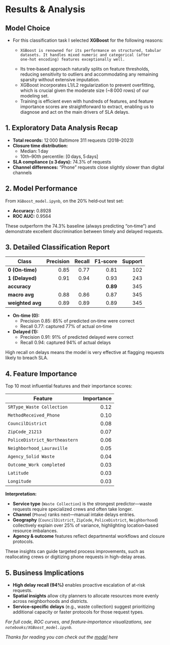 # Results & Analysis

## Model Choice
- For this classification task I selected **XGBoost** for the following reasons:
   -     XGBoost is renowned for its performance on structured, tabular datasets. It handles mixed numeric and categorical (after one‑hot encoding) features exceptionally well.
  -    Its tree‑based approach naturally splits on feature thresholds, reducing sensitivity to outliers and accommodating any remaining sparsity without extensive imputation.
  -    XGBoost incorporates L1/L2 regularization to prevent overfitting, which is crucial given the moderate size (~8 000 rows) of our modeling set.
  -    Training is efficient even with hundreds of features, and feature importance scores are straightforward to extract, enabling us to diagnose and act on the main drivers of SLA delays.

## 1. Exploratory Data Analysis Recap

- **Total records:** 12 000 Baltimore 311 requests (2018–2023)  
- **Closure time distribution:**  
  - Median: 1 day  
  - 10th–90th percentile: [0 days, 5 days]  
- **SLA compliance (≤ 3 days):** 74.3% of requests  
- **Channel differences:** “Phone” requests close slightly slower than digital channels  


## 2. Model Performance

From `XGBoost_model.ipynb`, on the 20% held‑out test set:

- **Accuracy:** 0.8928  
- **ROC AUC:** 0.9564  

These outperform the 74.3% baseline (always predicting “on‑time”) and demonstrate excellent discrimination between timely and delayed requests.


## 3. Detailed Classification Report

| Class                   | Precision | Recall | F1‑score | Support |
|-------------------------|----------:|-------:|---------:|--------:|
| **0 (On‑time)**         | 0.85      | 0.77   | 0.81     | 102     |
| **1 (Delayed)**         | 0.91      | 0.94   | 0.93     | 243     |
| **accuracy**            |           |        | **0.89** | 345     |
| **macro avg**           | 0.88      | 0.86   | 0.87     | 345     |
| **weighted avg**        | 0.89      | 0.89   | 0.89     | 345     |

- **On‑time (0):**  
  - Precision 0.85: 85% of predicted on‑time were correct  
  - Recall 0.77: captured 77% of actual on‑time  
- **Delayed (1):**  
  - Precision 0.91: 91% of predicted delayed were correct  
  - Recall 0.94: captured 94% of actual delays  

High recall on delays means the model is very effective at flagging requests likely to breach SLA.


## 4. Feature Importance

Top 10 most influential features and their importance scores:

| Feature                       | Importance |
|-------------------------------|-----------:|
| `SRType_Waste Collection`     | 0.12       |
| `MethodReceived_Phone`        | 0.10       |
| `CouncilDistrict`             | 0.08       |
| `ZipCode_21213`               | 0.07       |
| `PoliceDistrict_Northeastern` | 0.06       |
| `Neighborhood_Lauraville`     | 0.05       |
| `Agency_Solid Waste`          | 0.04       |
| `Outcome_Work completed`      | 0.03       |
| `Latitude`                    | 0.03       |
| `Longitude`                   | 0.03       |

**Interpretation:**
- **Service type** (`Waste Collection`) is the strongest predictor—waste requests require specialized crews and often take longer.  
- **Channel** (`Phone`) ranks next—manual intake delays entries.  
- **Geography** (`CouncilDistrict`, `ZipCode`, `PoliceDistrict`, `Neighborhood`) collectively explain over 25% of variance, highlighting location‑based resource imbalances.  
- **Agency & outcome** features reflect departmental workflows and closure protocols.  

These insights can guide targeted process improvements, such as reallocating crews or digitizing phone requests in high-delay areas.

## 5. Business Implications

- **High delay recall (94%)** enables proactive escalation of at-risk requests.  
- **Spatial insights** allow city planners to allocate resources more evenly across neighborhoods and districts.  
- **Service‑specific delays** (e.g., waste collection) suggest prioritizing additional capacity or faster protocols for those request types.

_For full code, ROC curves, and feature‑importance visualizations, see `notebooks/XGBoost_model.ipynb`._  

_Thanks for reading you can check out the [model](https://huggingface.co/GeraldNdawula/311-xgb-model) here_
